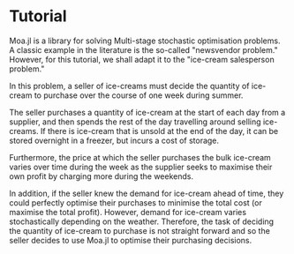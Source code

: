 # Tutorial

Moa.jl is a library for solving Multi-stage stochastic optimisation problems. A
classic example in the literature is the so-called "newsvendor problem."
However, for this tutorial, we shall adapt it to the "ice-cream salesperson
problem."

In this problem, a seller of ice-creams must decide the quantity of ice-cream to
purchase over the course of one week during summer.

The seller purchases a quantity of ice-cream at the start of each day from a
supplier, and then spends the rest of the day travelling around selling
ice-creams. If there is ice-cream that is unsold at the end of the day, it can
be stored overnight in a freezer, but incurs a cost of storage.

Furthermore, the price at which the seller purchases the bulk ice-cream varies
over time during the week as the supplier seeks to maximise their own profit by
charging more during the weekends.

In addition, if the seller knew the demand for ice-cream ahead of time, they
could perfectly optimise their purchases to minimise the total cost (or maximise
the total profit). However, demand for ice-cream varies stochastically depending
on the weather. Therefore, the task of deciding the quantity of ice-cream to
purchase is not straight forward and so the seller decides to use Moa.jl to
optimise their purchasing decisions.
